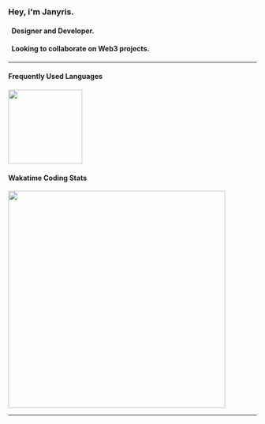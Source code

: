 ### Hey, i'm Janyris.
#### &nbsp; **Designer and Developer.**
#### &nbsp; **Looking to collaborate on Web3 projects.**


_________________

#### Frequently Used Languages

<a href="https://www.github.com/janyris"><!-- wi*quL3fcV --><img height="150px" src="https://github-readme-stats.vercel.app/api/top-langs/?username=janyris&hide=html&hide_title=true&hide_border=true&layout=compact&langs_count=6&exclude_repo=comp426,Redventures-Movie-Quotes&text_color=000&icon_color=fff&bg_color=0,52fa5a,4dfcff,c64dff&theme=graywhite" /></a>


#### Wakatime Coding Stats
<a href="https://www.github.com/janyris"><img width="440" src="https://github-readme-stats.vercel.app/api/wakatime?username=@janyris&show_icons=true&theme=radical&hide=html&hide_title=true&hide_border=true&layout=compact&langs_count=6&exclude_repo=comp426,Redventures-Movie-Quotes&text_color=000&icon_color=fff&bg_color=0,52fa5a,4dfcff,c64dff&theme=graywhite"/></a>
_________________


